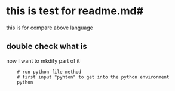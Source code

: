 # this is test for readme.md# 
this is for compare above language

## double check what is ##
now I want to mkdify part of it

```
    # run python file method
    # first input "pyhton" to get into the python environment
    python

```